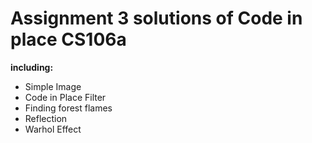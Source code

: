 # Assignment 3 solutions of Code in place CS106a
**including:**
* Simple Image 
* Code in Place Filter 
* Finding forest flames
* Reflection
* Warhol Effect
